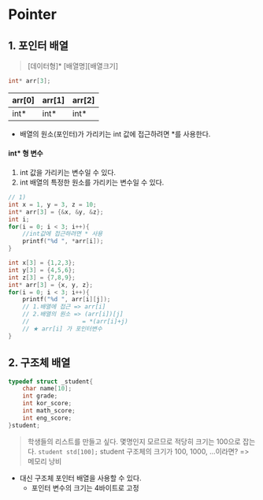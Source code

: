 ﻿# Pointer

## 1. 포인터 배열
> [데이터형]* [배열명][배열크기]
```c
int* arr[3];
```
|arr[0]|arr[1]|arr[2]|
|---|---|---|
|int*|int*|int*|

- 배열의 원소(포인터)가 가리키는 int 값에 접근하려면 *를 사용한다.


#### int* 형 변수
1) int 값을 가리키는 변수일 수 있다.
2) int 배열의 특정한 원소를 가리키는 변수일 수 있다.

```c
// 1)
int x = 1, y = 3, z = 10;
int* arr[3] = {&x, &y, &z};
int i;
for(i = 0; i < 3; i++){
	//int값에 접근하려면 * 사용
	printf("%d ", *arr[i]);
}
```

```c
int x[3] = {1,2,3};
int y[3] = {4,5,6};
int z[3] = {7,8,9};
int* arr[3] = {x, y, z};
for(i = 0; i < 3; i++){
	printf("%d ", arr[i][j]);
	// 1.배열에 접근 => arr[i]
	// 2.배열의 원소 => (arr[i])[j]
	//				 = *(arr[i]+j)
	// ★ arr[i] 가 포인터변수
}
```

## 2. 구조체 배열
```c
typedef struct _student{
	char name[10];
	int grade;
	int kor_score;
	int math_score;
	int eng_score;
}student;
```
> 학생들의 리스트를 만들고 싶다. 몇명인지 모르므로 적당히 크기는 100으로 잡는다. 
> `student std[100];`
> student 구조체의 크기가 100, 1000, ...이라면?
> => 메모리 낭비

- 대신 구조체 포인터 배열을 사용할 수 있다.
	- 포인터 변수의 크기는 4바이트로 고정